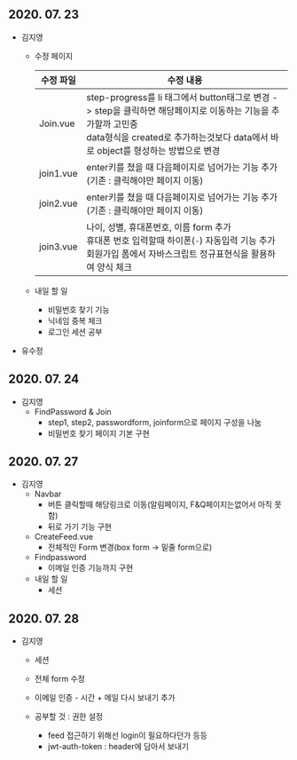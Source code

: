 ## 2020. 07. 23

- 김지영

  - 수정 페이지

    | 수정 파일 | 수정 내용                                                    |
    | --------- | ------------------------------------------------------------ |
    | Join.vue  | step-progress를 li 태그에서 button태그로 변경 -> step을 클릭하면 해당페이지로 이동하는 기능을 추가할까 고민중<br />data형식을 created로 추가하는것보다 data에서 바로 object를 형성하는 방법으로 변경 |
    | join1.vue | enter키를 쳤을 때 다음페이지로 넘어가는 기능 추가(기존 : 클릭해야만 페이지 이동) |
    | join2.vue | enter키를 쳤을 때 다음페이지로 넘어가는 기능 추가(기존 : 클릭해야만 페이지 이동) |
    | join3.vue | 나이, 성별, 휴대폰번호, 이름 form 추가<br />휴대폰 번호 입력할때 하이폰(`-`) 자동입력 기능 추가<br />회원가입 폼에서 자바스크립트 정규표현식을 활용하여 양식 체크 |

  - 내일 할 일

    - 비밀번호 찾기 기능
    - 닉네임 중복 체크
    - 로그인 세션 공부

- 유수정



## 2020. 07. 24

- 김지영
  - FindPassword & Join
    - step1, step2, passwordform, joinform으로 페이지 구성을 나눔
    - 비밀번호 찾기 페이지 기본 구현

## 2020. 07. 27

- 김지영
  - Navbar
    - 버튼 클릭할때 해당링크로 이동(알림페이지, F&Q페이지는없어서 아직 못함)
    - 뒤로 가기 기능 구현
  - CreateFeed.vue
    - 전체적인 Form 변경(box form -> 밑줄 form으로)
  - Findpassword
    - 이메일 인증 기능까지 구현
  - 내일 할 일 
    - 세션



## 2020. 07. 28

- 김지영
  - 세션
  - 전체 form 수정
  - 이메일 인증 - 시간 + 메일 다시 보내기 추가
  
  - 공부할 것 : 권한 설정 
    - feed 접근하기 위해선 login이 필요하다던가 등등
    - jwt-auth-token : header에 담아서 보내기